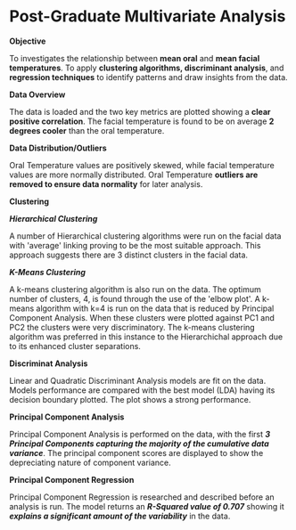 # Post-Graduate Multivariate Analysis

**Objective**

To investigates the relationship between **mean oral** and **mean facial temperatures**. 
To apply **clustering algorithms, discriminant analysis**, and **regression techniques** to identify patterns and draw insights from the data.

**Data Overview**

The data is loaded and the two key metrics are plotted showing a **clear positive correlation**. 
The facial temperature is found to be on average **2 degrees cooler** than the oral temperature.

**Data Distribution/Outliers**

Oral Temperature values are positively skewed, while facial temperature values are more normally distributed. 
Oral Temperature **outliers are removed to ensure data normality** for later analysis.

**Clustering**

***Hierarchical Clustering***

A number of Hierarchical clustering algorithms were run on the facial data with 'average' linking proving to be the most suitable approach. This approach suggests there are 3 distinct clusters in the facial data. 

***K-Means Clustering***

A k-means clustering algorithm is also run on the data. The optimum number of clusters, 4, is found through the use of the 'elbow plot'. A k-means algorithm with k=4 is run on the data that is reduced by Principal Component Analysis. When these clusters were plotted against PC1 and PC2 the clusters were very discriminatory. The k-means clustering algorithm was preferred in this instance to the Hierarchichal approach due to its enhanced cluster separations.

**Discriminat Analysis**

Linear and Quadratic Discriminant Analysis models are fit on the data. Models performance are compared with the best model (LDA) having its decision boundary plotted. The plot shows a strong performance.

**Principal Component Analysis**

Principal Component Analysis is performed on the data, with the first ***3 Principal Components capturing the majority of the cumulative data variance***. The principal component scores are displayed to show the depreciating nature of component variance. 

**Principal Component Regression**

Principal Component Regression is researched and described before an analysis is run. The model returns an ***R-Squared value of 0.707*** showing it ***explains a significant amount of the variability*** in the data. 
